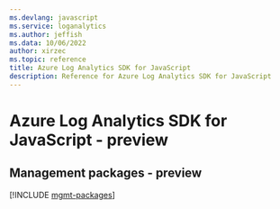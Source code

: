 ```yaml
---
ms.devlang: javascript
ms.service: loganalytics
ms.author: jeffish
ms.data: 10/06/2022
author: xirzec
ms.topic: reference
title: Azure Log Analytics SDK for JavaScript
description: Reference for Azure Log Analytics SDK for JavaScript
---
```

# Azure Log Analytics SDK for JavaScript - preview

## Management packages - preview
[!INCLUDE [mgmt-packages](log-analytics-mgmt-index.md)]